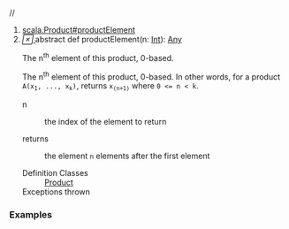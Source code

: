 //
<ol>
<li><a href="https://www.scala-lang.org/api/2.12.3/scala/collection/immutable/List.html#productElement(n:Int):Any">scala.Product#productElement</a></li>
<li name="scala.Product#productElement" visbl="pub" class="indented0 " data-isabs="true" fullcomment="yes" group="Ungrouped"> <a id="productElement(n:Int):Any"></a><a id="productElement(Int):Any"></a> <span class="permalink"> <a href="../../../scala/collection/immutable/List.html#productElement(n:Int):Any" title="Permalink"> <i class="material-icons"></i> </a> </span> <span class="modifier_kind"> <span class="modifier">abstract </span> <span class="kind">def</span> </span> <span class="symbol"> <span class="name">productElement</span><span class="params">(<span name="n">n: <a href="../../Int.html" class="extype" name="scala.Int">Int</a></span>)</span><span class="result">: <a href="../../Any.html" class="extype" name="scala.Any">Any</a></span> </span> <p class="shortcomment cmt">The n<sup>th</sup> element of this product, 0-based.</p>
 <div class="fullcomment">
  <div class="comment cmt">
   <p>The n<sup>th</sup> element of this product, 0-based. In other words, for a product <code>A(x<sub>1</sub>, ..., x<sub>k</sub>)</code>, returns <code>x<sub>(n+1)</sub></code> where <code>0 &lt;= n &lt; k</code>. </p>
  </div>
  <dl class="paramcmts block">
   <dt class="param">
    n
   </dt>
   <dd class="cmt">
    <p>the index of the element to return</p>
   </dd>
   <dt>
    returns
   </dt>
   <dd class="cmt">
    <p>the element <code>n</code> elements after the first element</p>
   </dd>
  </dl>
  <dl class="attributes block"> 
   <dt>
    Definition Classes
   </dt>
   <dd>
    <a href="../../Product.html" class="extype" name="scala.Product">Product</a>
   </dd>
   <dt>
    Exceptions thrown
   </dt>
   <dd>
    <span class="cmt"></span>
   </dd>
  </dl>
 </div> </li>
        </ol>


### Examples



